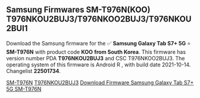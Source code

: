 <h2>Samsung Firmwares SM-T976N(KOO) T976NKOU2BUJ3/T976NKOO2BUJ3/T976NKOU2BUI1</h2>
Download the Samsung firmware for the ✅ <strong>Samsung Galaxy Tab S7+ 5G </strong> ⭐ <strong>SM-T976N</strong> with product code <strong>KOO</strong> <strong> from South Korea</strong>. This firmware has version number PDA <strong>T976NKOU2BUJ3</strong> and CSC T976NKOO2BUJ3. The operating system of this firmware is Android R , with build date 2021-10-14. Changelist <strong>22501734</strong>.


[SM-T976N](https://samfirm.shop/samsung/model/SM-T976N)
[T976NKOU2BUJ3](https://samfirm.shop/samsung/pda/T976NKOU2BUJ3)
[Download Firmware Samsung Galaxy Tab S7+ 5G SM-T976N](https://samfirm.shop/samsung/firmware/465162)
